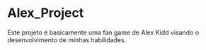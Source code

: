 # Alex_Project
Este projeto é basicamente uma fan game de Alex Kidd visando o desenvolvimento de minhas habilidades.
